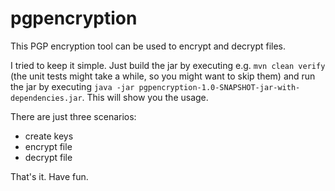 # pgpencryption

This PGP encryption tool can be used to encrypt and decrypt files.

I tried to keep it simple.
Just build the jar by executing e.g. `mvn clean verify`
(the unit tests might take a while, so you might want to skip them)
and run the jar by executing `java -jar pgpencryption-1.0-SNAPSHOT-jar-with-dependencies.jar`.
This will show you the usage.

There are just three scenarios:

- create keys
- encrypt file
- decrypt file

That's it. Have fun.